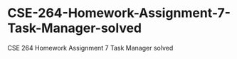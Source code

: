 # CSE-264-Homework-Assignment-7-Task-Manager-solved
CSE 264 Homework Assignment 7 Task Manager solved
